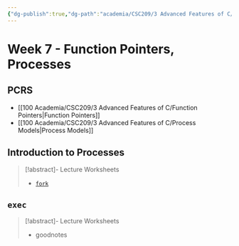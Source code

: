 ```yaml
---
{"dg-publish":true,"dg-path":"academia/CSC209/3 Advanced Features of C/Week 7 - Function Pointers, Processes.md","permalink":"/academia/csc-209/3-advanced-features-of-c/week-7-function-pointers-processes/","tags":["cs","lecture","note","university"],"created":"2025-02-25T15:11:05.655-05:00","updated":"2025-03-10T18:45:43.852-04:00"}
---
```



# Week 7 - Function Pointers, Processes

## PCRS

- [[100 Academia/CSC209/3 Advanced Features of C/Function Pointers\|Function Pointers]]
- [[100 Academia/CSC209/3 Advanced Features of C/Process Models\|Process Models]]

## Introduction to Processes

> [!abstract]- Lecture Worksheets
> - [`fork`](https://share.goodnotes.com/s/2ZoP8wQGnsZNfBf4U3qziL)

## `exec`

> [!abstract]- Lecture Worksheets
> - goodnotes
